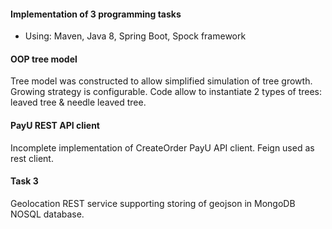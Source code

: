 #### Implementation of 3 programming tasks

* Using: Maven, Java 8, Spring Boot, Spock framework

#### OOP tree model

Tree model was constructed to allow simplified simulation of tree growth.
Growing strategy is configurable. Code allow to instantiate 2 types of trees: leaved tree & needle leaved tree.

#### PayU REST API client

Incomplete implementation of CreateOrder PayU API client. Feign used as rest client.

#### Task 3

Geolocation REST service supporting storing of geojson in MongoDB NOSQL database.